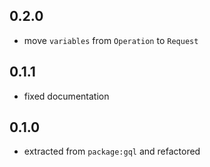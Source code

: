 ## 0.2.0

- move `variables` from `Operation` to `Request`

## 0.1.1

- fixed documentation

## 0.1.0

- extracted from `package:gql` and refactored
